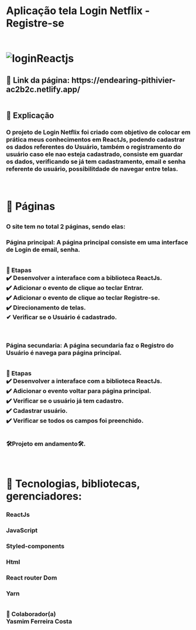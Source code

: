 <h1> Aplicação tela Login Netflix - Registre-se <br>
<br>

![loginReactjs](https://user-images.githubusercontent.com/97356148/187459602-59ae81b6-78db-4147-a26f-354709cf788c.jpg)


<h2>🚀 Link da página: https://endearing-pithivier-ac2b2c.netlify.app/

<br>📄 Explicação
<h3>O projeto de Login Netflix foi criado com objetivo de colocar em prática meus conhecimentos em ReactJs, podendo cadastrar os dados referentes do Usuário, também o registramento do usuário caso ele nao esteja cadastrado, consiste em guardar os dados, verificando se já tem cadastramento, email e senha referente do usuário, 
possibilitdade de navegar entre telas.

<br><h1>📁 Páginas
<h3>O site tem no total 2 páginas, sendo elas:
<h3>Página principal: A página principal consiste em uma interface de Login de email, senha.

<br>🎯 Etapas
<br>✔️ Desenvolver a interaface com a biblioteca ReactJs.
<br>✔️ Adicionar o evento de clique ao teclar Entrar.
<br>✔️ Adicionar o evento de clique ao teclar Registre-se.
<br>✔️ Direcionamento de telas.
<br>✔ Verificar se o Usuário é cadastrado.

<br>
<br>Página secundaria: A página secundaria faz o Registro do Usuário é navega para página principal.

<br>🎯 Etapas
<br>✔️ Desenvolver a interaface com a biblioteca ReactJs.
<br>✔️ Adicionar o evento voltar para página principal.
<br>✔️ Verificar se o usuário já tem cadastro.
<br>✔️ Cadastrar usuário.
<br>✔️ Verificar se todos os campos foi preenchido.

<br>🛠Projeto em andamento🛠.


<br><h1>🚀 Tecnologias, bibliotecas, gerenciadores:
<br><h3>ReactJs
<br><h3>JavaScript
<br><h3>Styled-components
<br><h3>Html
<br><h3>React router Dom
<br><h3>Yarn 


<br>🤝 Colaborador(a)
 <br>Yasmim Ferreira Costa
